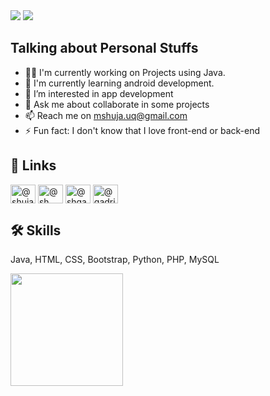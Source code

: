 <img src="https://capsule-render.vercel.app/api?type=waving&color=gradient&customColorList=0,2,2,5,30&&height=300&section=header&text=Hey,%20I'm%20Shujauddin%20Qadri!%20👋&animation=fadeIn&fontSize=50&desc=Learning%20Android%20Development&fontAlignY=40" />
<img src="https://visitor-badge-reloaded.herokuapp.com/badge?&page_id=gh-shujauddin&text=Visits&style=for-the-badge&logo=github" />



## Talking about Personal Stuffs
- 👩‍💻 I'm currently working on Projects using Java.
- 🧠 I'm currently learning android development.
- 👀 I’m interested in app development
- 💬 Ask me about collaborate in some projects
- 📫 Reach me on mshuja.uq@gmail.com
- ⚡️ Fun fact: I don't know that I love front-end or back-end 


## 🔗 Links
<p align="left">
<a href="https://codepen.io/shujauddinQadri" target="blank">
<img align="center" src="https://raw.githubusercontent.com/rahuldkjain/github-profile-readme-generator/master/src/images/icons/Social/codepen.svg" alt="@shujauddinQadri" height="30" width="40" /></a>
<a href="https://www.twitter.com/sh__qadri/" target="blank">
<img align="center" src="https://raw.githubusercontent.com/rahuldkjain/github-profile-readme-generator/master/src/images/icons/Social/twitter.svg" alt="@sh__qadri" height="30" width="40" /></a>
<a href="https://www.linkedin.com/in/shqadri/" target="blank">
<img align="center" src="https://raw.githubusercontent.com/rahuldkjain/github-profile-readme-generator/master/src/images/icons/Social/linked-in-alt.svg" alt="@shqadri" height="30" width="40" /></a>
<a href="https://leetcode.com/qadri81/" target="blank">
<img align="center" src="https://leetcode.com/_next/static/images/logo-dark-c96c407d175e36c81e236fcfdd682a0b.png" alt="@qadri81" height="30" width="40" /></a>
</p>

## 🛠 Skills
Java, HTML, CSS, Bootstrap, Python, PHP, MySQL

<img height="180em" src="https://github-readme-stats.vercel.app/api?username=gh-shujauddin&show_icons=true&hide_border=true&&count_private=true&include_all_commits=true" />

<!--START_SECTION:waka-->
<!--END_SECTION:waka-->
